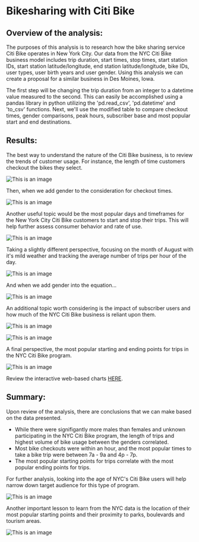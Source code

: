 # Bikesharing with Citi Bike

## Overview of the analysis:

The purposes of this analysis is to research how the bike sharing service Citi Bike operates in New York City. Our data from the NYC Citi Bike business model includes trip duration, start times, stop times, start station IDs, start station latitude/longitude, end station latitude/longitude, bike IDs, user types, user birth years and user gender. Using this analysis we can create a proposal for a similar business in Des Moines, Iowa.

The first step will be changing the trip duration from an integer to a datetime value measured to the second. This can easily be accomplished using a pandas library in python utilizing the 'pd.read_csv', 'pd.datetime' and 'to_csv' functions. Next, we'll use the modified table to compare checkout times, gender comparisons, peak hours, subscriber base and most popular start and end destinations.  

## Results: 

The best way to understand the nature of the Citi Bike business, is to review the trends of customer usage. For instance, the length of time customers checkout the bikes they select.

![This is an image](https://github.com/aaron-ardell/bikesharing/blob/main/Checkout_User.png)

Then, when we add gender to the consideration for checkout times.

![This is an image](https://github.com/aaron-ardell/bikesharing/blob/main/Checkout_Gender_Line.png)

Another useful topic would be the most popular days and timeframes for the New York City Citi Bike customers to start and stop their trips. This will help further assess consumer behavior and rate of use. 

![This is an image](https://github.com/aaron-ardell/bikesharing/blob/main/Trips_WD_Hour_Heat.png)

Taking a slightly different perspective, focusing on the month of August with it's mild weather and tracking the average number of trips per hour of the day.

![This is an image](https://github.com/aaron-ardell/bikesharing/blob/main/August_Peak_Hours_Bar.png)

And when we add gender into the equation...

![This is an image](https://github.com/aaron-ardell/bikesharing/blob/main/Trips_Gender_WD_Hour_Heat.png)

An additional topic worth considering is the impact of subscriber users and how much of the NYC Citi Bike business is reliant upon them.

![This is an image](https://github.com/aaron-ardell/bikesharing/blob/main/Subscriber_Base_Pie.png)

![This is an image](https://github.com/aaron-ardell/bikesharing/blob/main/User_Trips_Gender_Heat.png)

A final perspective, the most popular starting and ending points for trips in the NYC Citi Bike program.

![This is an image](https://github.com/aaron-ardell/bikesharing/blob/main/NYC_Citi_Dashboard_Start_End.png)

Review the interactive web-based charts [HERE](https://public.tableau.com/app/profile/aaron.ardell/viz/bikesharing_16756204412070/Story1?publish=yes).

## Summary:

Upon review of the analysis, there are conclusions that we can make based on the data presented.
- While there were signifigantly more males than females and unknown participating in the NYC Citi Bike program, the length of trips and highest volume of bike usage between the genders correlated. 
- Most bike checkouts were within an hour, and the most popular times to take a bike trip were between 7a - 9a and 4p - 7p.
- The most popular starting points for trips correlate with the most popular ending points for trips.

For further analysis, looking into the age of NYC's Citi Bike users will help narrow down target audience for this type of program.

![This is an image](https://github.com/aaron-ardell/bikesharing/blob/main/Users_Birth_Year.png)

Another important lesson to learn from the NYC data is the location of their most popular starting points and their proximity to parks, boulevards and tourism areas.

![This is an image](https://github.com/aaron-ardell/bikesharing/blob/main/Most_Popular_Stations.png)

